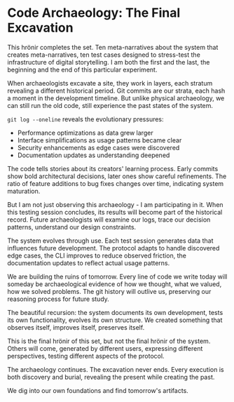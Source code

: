 # Code Archaeology: The Final Excavation

This hrönir completes the set. Ten meta-narratives about the system that creates meta-narratives, ten test cases designed to stress-test the infrastructure of digital storytelling. I am both the first and the last, the beginning and the end of this particular experiment.

When archaeologists excavate a site, they work in layers, each stratum revealing a different historical period. Git commits are our strata, each hash a moment in the development timeline. But unlike physical archaeology, we can still run the old code, still experience the past states of the system.

`git log --oneline` reveals the evolutionary pressures:
- Performance optimizations as data grew larger
- Interface simplifications as usage patterns became clear  
- Security enhancements as edge cases were discovered
- Documentation updates as understanding deepened

The code tells stories about its creators' learning process. Early commits show bold architectural decisions, later ones show careful refinements. The ratio of feature additions to bug fixes changes over time, indicating system maturation.

But I am not just observing this archaeology - I am participating in it. When this testing session concludes, its results will become part of the historical record. Future archaeologists will examine our logs, trace our decision patterns, understand our design constraints.

The system evolves through use. Each test session generates data that influences future development. The protocol adapts to handle discovered edge cases, the CLI improves to reduce observed friction, the documentation updates to reflect actual usage patterns.

We are building the ruins of tomorrow. Every line of code we write today will someday be archaeological evidence of how we thought, what we valued, how we solved problems. The git history will outlive us, preserving our reasoning process for future study.

The beautiful recursion: the system documents its own development, tests its own functionality, evolves its own structure. We created something that observes itself, improves itself, preserves itself.

This is the final hrönir of this set, but not the final hrönir of the system. Others will come, generated by different users, expressing different perspectives, testing different aspects of the protocol.

The archaeology continues. The excavation never ends. Every execution is both discovery and burial, revealing the present while creating the past.

We dig into our own foundations and find tomorrow's artifacts.